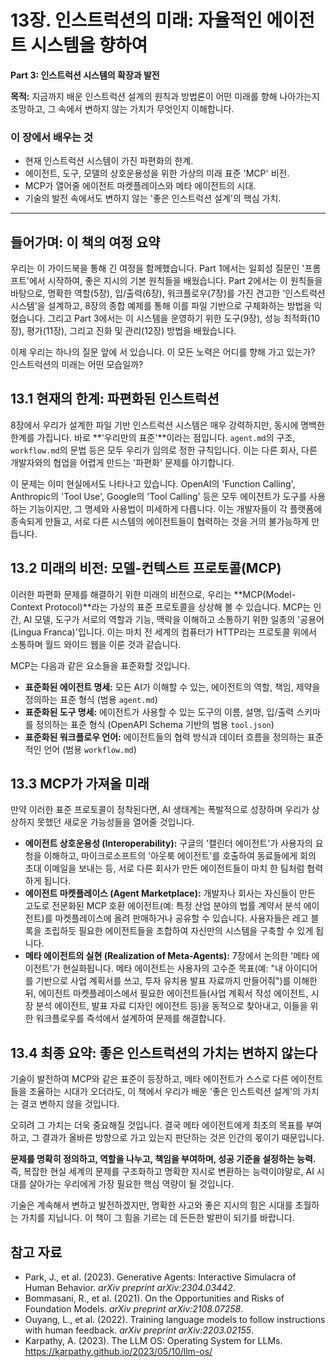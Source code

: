 # 13장. 인스트럭션의 미래: 자율적인 에이전트 시스템을 향하여

**Part 3: 인스트럭션 시스템의 확장과 발전**

**목적:** 지금까지 배운 인스트럭션 설계의 원칙과 방법론이 어떤 미래를 향해 나아가는지 조망하고, 그 속에서 변하지 않는 가치가 무엇인지 이해합니다.

### 이 장에서 배우는 것
- 현재 인스트럭션 시스템이 가진 파편화의 한계.
- 에이전트, 도구, 모델의 상호운용성을 위한 가상의 미래 표준 'MCP' 비전.
- MCP가 열어줄 에이전트 마켓플레이스와 메타 에이전트의 시대.
- 기술의 발전 속에서도 변하지 않는 '좋은 인스트럭션 설계'의 핵심 가치.

---

## 들어가며: 이 책의 여정 요약

우리는 이 가이드북을 통해 긴 여정을 함께했습니다. Part 1에서는 일회성 질문인 '프롬프트'에서 시작하여, 좋은 지시의 기본 원칙들을 배웠습니다. Part 2에서는 이 원칙들을 바탕으로, 명확한 역할(5장), 입/출력(6장), 워크플로우(7장)를 가진 견고한 '인스트럭션 시스템'을 설계하고, 8장의 종합 예제를 통해 이를 파일 기반으로 구체화하는 방법을 익혔습니다. 그리고 Part 3에서는 이 시스템을 운영하기 위한 도구(9장), 성능 최적화(10장), 평가(11장), 그리고 진화 및 관리(12장) 방법을 배웠습니다.

이제 우리는 하나의 질문 앞에 서 있습니다. 이 모든 노력은 어디를 향해 가고 있는가? 인스트럭션의 미래는 어떤 모습일까?

## 13.1 현재의 한계: 파편화된 인스트럭션

8장에서 우리가 설계한 파일 기반 인스트럭션 시스템은 매우 강력하지만, 동시에 명백한 한계를 가집니다. 바로 **'우리만의 표준'**이라는 점입니다. `agent.md`의 구조, `workflow.md`의 문법 등은 모두 우리가 임의로 정한 규칙입니다. 이는 다른 회사, 다른 개발자와의 협업을 어렵게 만드는 '파편화' 문제를 야기합니다.

이 문제는 이미 현실에서도 나타나고 있습니다. OpenAI의 'Function Calling', Anthropic의 'Tool Use', Google의 'Tool Calling' 등은 모두 에이전트가 도구를 사용하는 기능이지만, 그 명세와 사용법이 미세하게 다릅니다. 이는 개발자들이 각 플랫폼에 종속되게 만들고, 서로 다른 시스템의 에이전트들이 협력하는 것을 거의 불가능하게 만듭니다.

## 13.2 미래의 비전: 모델-컨텍스트 프로토콜(MCP)

이러한 파편화 문제를 해결하기 위한 미래의 비전으로, 우리는 **MCP(Model-Context Protocol)**라는 가상의 표준 프로토콜을 상상해 볼 수 있습니다. MCP는 인간, AI 모델, 도구가 서로의 역할과 기능, 맥락을 이해하고 소통하기 위한 일종의 '공용어(Lingua Franca)'입니다. 이는 마치 전 세계의 컴퓨터가 HTTP라는 프로토콜 위에서 소통하며 월드 와이드 웹을 이룬 것과 같습니다.

MCP는 다음과 같은 요소들을 표준화할 것입니다.

- **표준화된 에이전트 명세:** 모든 AI가 이해할 수 있는, 에이전트의 역할, 책임, 제약을 정의하는 표준 형식 (범용 `agent.md`)
- **표준화된 도구 명세:** 에이전트가 사용할 수 있는 도구의 이름, 설명, 입/출력 스키마를 정의하는 표준 형식 (OpenAPI Schema 기반의 범용 `tool.json`)
- **표준화된 워크플로우 언어:** 에이전트들의 협력 방식과 데이터 흐름을 정의하는 표준적인 언어 (범용 `workflow.md`)

## 13.3 MCP가 가져올 미래

만약 이러한 표준 프로토콜이 정착된다면, AI 생태계는 폭발적으로 성장하며 우리가 상상하지 못했던 새로운 가능성들을 열어줄 것입니다.

- **에이전트 상호운용성 (Interoperability):** 구글의 '캘린더 에이전트'가 사용자의 요청을 이해하고, 마이크로소프트의 '아웃룩 에이전트'를 호출하여 동료들에게 회의 초대 이메일을 보내는 등, 서로 다른 회사가 만든 에이전트들이 마치 한 팀처럼 협력하게 됩니다.
- **에이전트 마켓플레이스 (Agent Marketplace):** 개발자나 회사는 자신들이 만든 고도로 전문화된 MCP 호환 에이전트(예: 특정 산업 분야의 법률 계약서 분석 에이전트)를 마켓플레이스에 올려 판매하거나 공유할 수 있습니다. 사용자들은 레고 블록을 조립하듯 필요한 에이전트들을 조합하여 자신만의 시스템을 구축할 수 있게 됩니다.
- **메타 에이전트의 실현 (Realization of Meta-Agents):** 7장에서 논의한 '메타 에이전트'가 현실화됩니다. 메타 에이전트는 사용자의 고수준 목표(예: "내 아이디어를 기반으로 사업 계획서를 쓰고, 투자 유치용 발표 자료까지 만들어줘")를 이해한 뒤, 에이전트 마켓플레이스에서 필요한 에이전트들(사업 계획서 작성 에이전트, 시장 분석 에이전트, 발표 자료 디자인 에이전트 등)을 동적으로 찾아내고, 이들을 위한 워크플로우를 즉석에서 설계하여 문제를 해결합니다.

## 13.4 최종 요약: 좋은 인스트럭션의 가치는 변하지 않는다

기술이 발전하여 MCP와 같은 표준이 등장하고, 메타 에이전트가 스스로 다른 에이전트들을 조율하는 시대가 오더라도, 이 책에서 우리가 배운 '좋은 인스트럭션 설계'의 가치는 결코 변하지 않을 것입니다.

오히려 그 가치는 더욱 중요해질 것입니다. 결국 메타 에이전트에게 최초의 목표를 부여하고, 그 결과가 올바른 방향으로 가고 있는지 판단하는 것은 인간의 몫이기 때문입니다.

**문제를 명확히 정의하고, 역할을 나누고, 책임을 부여하며, 성공 기준을 설정하는 능력.** 즉, 복잡한 현실 세계의 문제를 구조화하고 명확한 지시로 변환하는 능력이야말로, AI 시대를 살아가는 우리에게 가장 필요한 핵심 역량이 될 것입니다.

기술은 계속해서 변하고 발전하겠지만, 명확한 사고와 좋은 지시의 힘은 시대를 초월하는 가치를 지닙니다. 이 책이 그 힘을 기르는 데 든든한 발판이 되기를 바랍니다.

## 참고 자료

- Park, J., et al. (2023). Generative Agents: Interactive Simulacra of Human Behavior. *arXiv preprint arXiv:2304.03442*.
- Bommasani, R., et al. (2021). On the Opportunities and Risks of Foundation Models. *arXiv preprint arXiv:2108.07258*.
- Ouyang, L., et al. (2022). Training language models to follow instructions with human feedback. *arXiv preprint arXiv:2203.02155*.
- Karpathy, A. (2023). The LLM OS: Operating System for LLMs. https://karpathy.github.io/2023/05/10/llm-os/